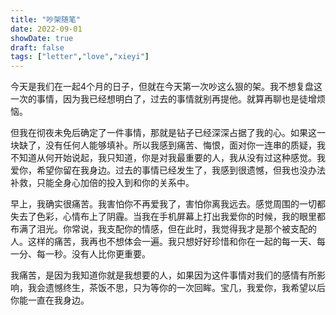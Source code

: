```yaml
---
title: "吵架随笔"
date: 2022-09-01
showDate: true
draft: false
tags: ["letter","love","xieyi"]
---
```


今天是我们在一起4个月的日子，但就在今天第一次吵这么狠的架。我不想复盘这一次的事情，因为我已经想明白了，过去的事情就别再提他。就算再聊也是徒增烦恼。

但我在彻夜未免后确定了一件事情，那就是钻子已经深深占据了我的心。如果这一块缺了，没有任何人能够填补。所以我感到痛苦、悔恨，面对你一连串的质疑，我不知道从何开始说起，我只知道，你是对我最重要的人，我从没有过这种感觉。我爱你，希望你留在我身边。过去的事情已经发生了，我感到很遗憾，但我也没办法补救，只能全身心加倍的投入到和你的关系中。

早上，我确实很痛苦。我害怕你不再爱我了，害怕你离我远去。感觉周围的一切都失去了色彩，心情布上了阴霾。当我在手机屏幕上打出我爱你的时候，我的眼里都布满了泪光。你常说，我支配你的情感，但在此时，我觉得我才是那个被支配的人。这样的痛苦，我再也不想体会一遍。我只想好好珍惜和你在一起的每一天、每一分、每一秒。没有人比你更重要。

我痛苦，是因为我知道你就是我想要的人，如果因为这件事情对我们的感情有所影响，我会遗憾终生，茶饭不思，只为等你的一次回眸。宝几，我爱你，我希望以后你能一直在我身边。